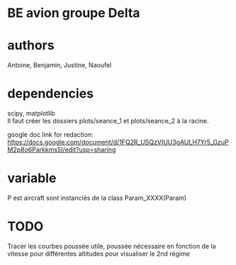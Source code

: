 # BE avion groupe Delta

# authors
Antoine, Benjamin, Justine, Naoufel

# dependencies
scipy, matplotlib \
Il faut créer les dossiers plots/seance_1 et plots/seance_2 à la racine.

google doc link for redaction:
https://docs.google.com/document/d/1FQ2R_USQzVIUU3gAULH7Yr5_GzuPM2p8o6Parkkms5I/edit?usp=sharing

# variable
P est aircraft sont instanciés de la class Param_XXXX(Param)

# TODO 
Tracer les courbes poussée utile, poussée nécessaire en fonction de la vitesse pour différentes altitudes pour visualiser le 2nd régime 